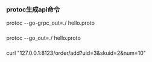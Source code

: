 ### protoc生成api命令
protoc --go-grpc_out=./ hello.proto 
###
protoc --go_out=./ hello.proto 

###
curl "127.0.0.1:8123/order/add?uid=3&skuid=2&num=10"